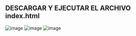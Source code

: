 ## DESCARGAR Y EJECUTAR EL ARCHIVO index.html
![image](https://github.com/andresAGM/ratingAnimationGsap/assets/63425668/7f32f48e-f925-4bfd-b76f-fdfb3d73d241)
![image](https://github.com/andresAGM/ratingAnimationGsap/assets/63425668/ce97fee9-3027-4a16-add8-f733aecb32f1)
![image](https://github.com/andresAGM/ratingAnimationGsap/assets/63425668/cc3d27c6-d40d-4950-b3dd-fb2534dabc8b)


